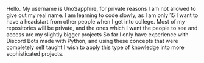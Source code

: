 Hello. My username is UnoSapphire, for private reasons I am not allowed to give out my real name.
I am learning to code slowly, as I am only 15 I want to have a headstart from other people when I get into college.
Most of my repositories will be private, and the ones which I want the people to see and access are my slightly bigger projects
So far I only have experience with Discord Bots made with Python, and using these concepts that were completely self taught I wish to apply this type of knowledge
into more sophisticated projects.

<!---
Unown-Sapphire/Unown-Sapphire is a ✨ special ✨ repository because its `README.md` (this file) appears on your GitHub profile.
You can click the Preview link to take a look at your changes.
--->
